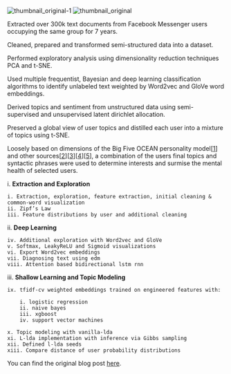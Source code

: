 ![thumbnail_original-1](https://user-images.githubusercontent.com/29679899/59774825-207b5900-927e-11e9-8560-f8c8c454ec25.png)
![thumbnail_original](https://user-images.githubusercontent.com/29679899/59774888-3852dd00-927e-11e9-812d-61dc8d47af1a.png)

Extracted over 300k text documents from Facebook Messenger 
users occupying the same group for 7 years. 

Cleaned, prepared and transformed semi-structured data into a dataset. 

Performed exploratory analysis using dimensionality reduction techniques PCA and t-SNE. 

Used multiple frequentist, Bayesian and deep learning classification algorithms to identify 
unlabeled text weighted by Word2vec and GloVe word embeddings. 

Derived topics and sentiment from unstructured data using semi-supervised and 
unsupervised latent dirichlet allocation. 

Preserved a global view of user topics and distilled each user into a mixture of topics using t-SNE.

Loosely based on dimensions of the Big Five OCEAN personality model[<a href="https://positivepsychology.com/big-five-personality-theory" rel="nofollow">1</a></li>] and other sources[<a href="https://www.ncbi.nlm.nih.gov/pubmed/10626371" rel="nofollow">2</a></li>][<a href="https://www.aclweb.org/anthology/W16-0307" rel="nofollow">3</a></li>][<a href="http://citeseerx.ist.psu.edu/viewdoc/download?doi=10.1.1.224.4752&rep=rep1&type=pdf" rel="nofollow">4</a></li>][<a href="https://www.ncbi.nlm.nih.gov/pmc/articles/PMC5902561/" rel="nofollow">5</a></li>], a combination of the users final topics and syntactic phrases were used to determine interests and surmise the mental health of selected users.


i. <b>Extraction and Exploration</b>

	i. Extraction, exploration, feature extraction, initial cleaning & common-word visualization
	ii. Zipf’s Law
	iii. Feature distributions by user and additional cleaning

ii. <b>Deep Learning</b>

	iv. Additional exploration with Word2vec and GloVe
	v. Softmax, LeakyReLU and Sigmoid visualizations 
	vi. Export Word2vec embeddings
	vii. Diagnosing text using edm
	viii. Attention based bidirectional lstm rnn

iii. <b>Shallow Learning and Topic Modeling</b>

	ix. tfidf-cv weighted embeddings trained on engineered features with: 

		i. logistic regression 
		ii. naive bayes 
		iii. xgboost 
		iv. support vector machines

	x. Topic modeling with vanilla-lda
	xi. L-lda implementation with inference via Gibbs sampling
	xii. Defined l-lda seeds
	xiii. Compare distance of user probability distributions
  
  
 You can find the original blog post <a href="https://www.xtiandata.com/single-post/2018/10/26/Shallow-Deep-Natural-Language-Processing" rel="nofollow">here</a></li>.
